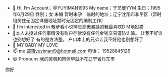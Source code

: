 - 👋 Hi, I’m Account；@YUYIMAN1995 My name；于艺曼YYM 生日；1995年6月29日 性别；女 未婚 暂时未孕　临时的地址；辽宁沈阳市和平区（暂时租房住无固定详细地址暂时无固定的编制工作）
- 👀 I’m interested in 散步看小说睡觉高傲暴躁的我最喜欢D  M地狱猫
- 🌱本人未授过任何事情没有账户存款没有任何金钱交易谨防诈骗。 让我不好谁也别想好了 有的是方法整。  户口本上的兄弟让我不好他也别想好了
- 💞️ MY BABY MY LOVE
- 📫  me 邮箱yuyimani9@hotmail.com 电话； 19528845126 
- 😄 Pronouns:我的灵魂和肉体早就不在辽宁省丹东市
  





















你好 

